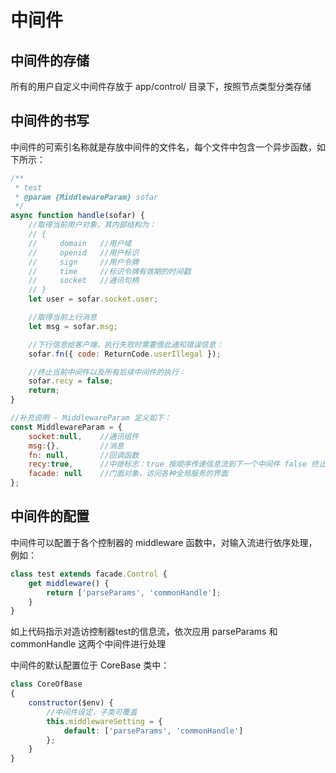 # 中间件

## 中间件的存储

所有的用户自定义中间件存放于 app/control/ 目录下，按照节点类型分类存储

## 中间件的书写

中间件的可索引名称就是存放中间件的文件名，每个文件中包含一个异步函数，如下所示：

```js
/**
 * test
 * @param {MiddlewareParam} sofar
 */
async function handle(sofar) {
    //取得当前用户对象，其内部结构为：
    // {
    //     domain   //用户域
    //     openid   //用户标识
    //     sign     //用户令牌
    //     time     //标识令牌有效期的时间戳
    //     socket   //通讯句柄
    // }
    let user = sofar.socket.user;

    //取得当前上行消息
    let msg = sofar.msg;

    //下行信息给客户端，执行失败时需要借此通知错误信息：
    sofar.fn({ code: ReturnCode.userIllegal });

    //终止当前中间件以及所有后续中间件的执行：
    sofar.recy = false; 
    return;
}

//补充说明 - MiddlewareParam 定义如下：
const MiddlewareParam = {
    socket:null,    //通讯组件
    msg:{},         //消息
    fn: null,       //回调函数
    recy:true,      //中继标志：true 按顺序传递信息流到下一个中间件 false 终止传递
    facade: null    //门面对象，访问各种全局服务的界面
};
```

## 中间件的配置

中间件可以配置于各个控制器的 middleware 函数中，对输入流进行依序处理，例如：

```js
class test extends facade.Control {
    get middleware() {
        return ['parseParams', 'commonHandle'];
    }
}
```
如上代码指示对造访控制器test的信息流，依次应用 parseParams 和 commonHandle 这两个中间件进行处理

中间件的默认配置位于 CoreBase 类中：

```js
class CoreOfBase
{
    constructor($env) {
        //中间件设定，子类可覆盖
        this.middlewareSetting = {
            default: ['parseParams', 'commonHandle']
        };
    }
}
```